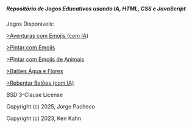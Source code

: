 <p><h5><b>Repositório de Jogos Educativos usando IA, HTML, CSS e JavaScript</h5></b></p>
<p>Jogos Disponíveis:</p>

<p><a href="https://jopacheco.github.io/jogos/Emojis Adventures">>Aventuras com Emojis (com IA)</a></p>
<p><a href="https://jopacheco.github.io/jogos/Pintar com Emojis">>Pintar com Emojis</a></p>
<p><a href="https://jopacheco.github.io/jogos/Pintar com Emojis Animais">>Pintar com Emojis de Animais</a></p>
<p><a href="https://jopacheco.github.io/jogos/Water Balloon Flowers">>Balões Água e Flores</a></p>
<p><a href="https://jopacheco.github.io/jogos/PopupBalloons">>Rebentar Balões (com IA)</a></p>
<p></p>


BSD 3-Clause License
<p>Copyright (c) 2025, Jorge Pacheco</p>
Copyright (c) 2023, Ken Kahn


